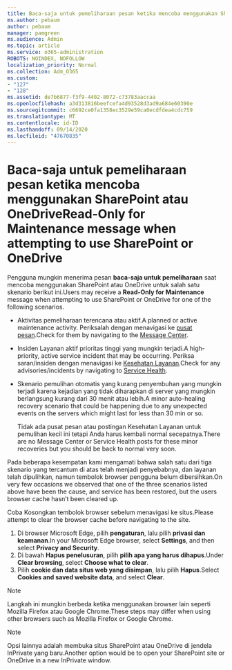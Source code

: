 ```yaml
---
title: Baca-saja untuk pemeliharaan pesan ketika mencoba menggunakan SharePoint atau OneDrive
ms.author: pebaum
author: pebaum
manager: pamgreen
ms.audience: Admin
ms.topic: article
ms.service: o365-administration
ROBOTS: NOINDEX, NOFOLLOW
localization_priority: Normal
ms.collection: Adm_O365
ms.custom:
- "127"
- "128"
ms.assetid: de7b6877-f3f9-4402-8072-c73783aaccaa
ms.openlocfilehash: a3d313816beefcefa4d93528d3ad9a684e60390e
ms.sourcegitcommit: c6692ce0fa1358ec3529e59ca0ecdfdea4cdc759
ms.translationtype: MT
ms.contentlocale: id-ID
ms.lasthandoff: 09/14/2020
ms.locfileid: "47670835"
---
```

# <a name="read-only-for-maintenance-message-when-attempting-to-use-sharepoint-or-onedrive"></a><span data-ttu-id="4ee10-102">Baca-saja untuk pemeliharaan pesan ketika mencoba menggunakan SharePoint atau OneDrive</span><span class="sxs-lookup"><span data-stu-id="4ee10-102">Read-Only for Maintenance message when attempting to use SharePoint or OneDrive</span></span>

<span data-ttu-id="4ee10-103">Pengguna mungkin menerima pesan **baca-saja untuk pemeliharaan** saat mencoba menggunakan SharePoint atau OneDrive untuk salah satu skenario berikut ini.</span><span class="sxs-lookup"><span data-stu-id="4ee10-103">Users may receive a **Read-Only for Maintenance** message when attempting to use SharePoint or OneDrive for one of the following scenarios.</span></span> 

-   <span data-ttu-id="4ee10-104">Aktivitas pemeliharaan terencana atau aktif.</span><span class="sxs-lookup"><span data-stu-id="4ee10-104">A planned or active maintenance activity.</span></span>  <span data-ttu-id="4ee10-105">Periksalah dengan menavigasi ke [pusat pesan](https://portal.office.com/adminportal/home#/messagecenter).</span><span class="sxs-lookup"><span data-stu-id="4ee10-105">Check for them by navigating to the [Message Center](https://portal.office.com/adminportal/home#/messagecenter).</span></span>
-   <span data-ttu-id="4ee10-106">Insiden Layanan aktif prioritas tinggi yang mungkin terjadi.</span><span class="sxs-lookup"><span data-stu-id="4ee10-106">A high-priority, active service incident that may be occurring.</span></span> <span data-ttu-id="4ee10-107">Periksa saran/insiden dengan menavigasi ke [Kesehatan Layanan](https://portal.office.com/adminportal/home#/servicehealth).</span><span class="sxs-lookup"><span data-stu-id="4ee10-107">Check for any advisories/incidents by navigating to [Service Health](https://portal.office.com/adminportal/home#/servicehealth).</span></span>
-   <span data-ttu-id="4ee10-108">Skenario pemulihan otomatis yang kurang penyembuhan yang mungkin terjadi karena kejadian yang tidak diharapkan di server yang mungkin berlangsung kurang dari 30 menit atau lebih.</span><span class="sxs-lookup"><span data-stu-id="4ee10-108">A minor auto-healing recovery scenario that could be happening due to any unexpected events on the servers which might last for less than 30 min or so.</span></span> 
    
    <span data-ttu-id="4ee10-109">Tidak ada pusat pesan atau postingan Kesehatan Layanan untuk pemulihan kecil ini tetapi Anda harus kembali normal secepatnya.</span><span class="sxs-lookup"><span data-stu-id="4ee10-109">There are no Message Center or Service Health posts for these minor recoveries but you should be back to normal very soon.</span></span>

<span data-ttu-id="4ee10-110">Pada beberapa kesempatan kami mengamati bahwa salah satu dari tiga skenario yang tercantum di atas telah menjadi penyebabnya, dan layanan telah dipulihkan, namun tembolok browser pengguna belum dibersihkan.</span><span class="sxs-lookup"><span data-stu-id="4ee10-110">On very few occasions we observed that one of the three scenarios listed above have been the cause, and service has been restored, but the users browser cache hasn’t been cleared up.</span></span>

<span data-ttu-id="4ee10-111">Coba Kosongkan tembolok browser sebelum menavigasi ke situs.</span><span class="sxs-lookup"><span data-stu-id="4ee10-111">Please attempt to clear the browser cache before navigating to the site.</span></span>

1. <span data-ttu-id="4ee10-112">Di browser Microsoft Edge, pilih **pengaturan**, lalu pilih **privasi dan keamanan**.</span><span class="sxs-lookup"><span data-stu-id="4ee10-112">In your Microsoft Edge browser, select **Settings**, and then select **Privacy and Security**.</span></span>
2. <span data-ttu-id="4ee10-113">Di bawah **Hapus penelusuran**, pilih **pilih apa yang harus dihapus**.</span><span class="sxs-lookup"><span data-stu-id="4ee10-113">Under **Clear browsing**, select **Choose what to clear**.</span></span>
3. <span data-ttu-id="4ee10-114">Pilih **cookie dan data situs web yang disimpan**, lalu pilih **Hapus**.</span><span class="sxs-lookup"><span data-stu-id="4ee10-114">Select **Cookies and saved website data**, and select **Clear**.</span></span>

>[!Note] 
> <span data-ttu-id="4ee10-115">Langkah ini mungkin berbeda ketika menggunakan browser lain seperti Mozilla Firefox atau Google Chrome.</span><span class="sxs-lookup"><span data-stu-id="4ee10-115">These steps may differ when using other browsers such as Mozilla Firefox or Google Chrome.</span></span>

>[!Note] 
> <span data-ttu-id="4ee10-116">Opsi lainnya adalah membuka situs SharePoint atau OneDrive di jendela InPrivate yang baru.</span><span class="sxs-lookup"><span data-stu-id="4ee10-116">Another option would be to open your SharePoint site or OneDrive in a new InPrivate window.</span></span>
